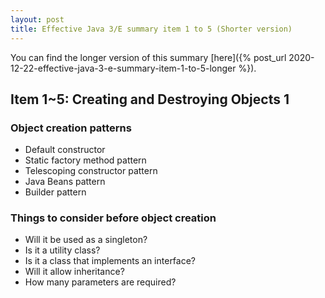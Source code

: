 ```yaml
---
layout: post
title: Effective Java 3/E summary item 1 to 5 (Shorter version)
---
```

You can find the longer version of this summary [here]({% post_url 2020-12-22-effective-java-3-e-summary-item-1-to-5-longer %}).

## Item 1~5: Creating and Destroying Objects 1

### Object creation patterns

- Default constructor
- Static factory method pattern
- Telescoping constructor pattern
- Java Beans pattern
- Builder pattern

### Things to consider before object creation

- Will it be used as a singleton?
- Is it a utility class?
- Is it a class that implements an interface?
- Will it allow inheritance?
- How many parameters are required?
